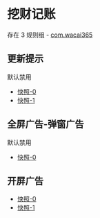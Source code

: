 # 挖财记账

存在 3 规则组 - [com.wacai365](/src/apps/com.wacai365.ts)

## 更新提示

默认禁用

- [快照-0](https://i.gkd.li/i/13249620)
- [快照-1](https://i.gkd.li/i/13772291)

## 全屏广告-弹窗广告

默认禁用

- [快照-0](https://i.gkd.li/i/13249666)

## 开屏广告

- [快照-0](https://i.gkd.li/i/14021540)
- [快照-1](https://i.gkd.li/i/13399124)
